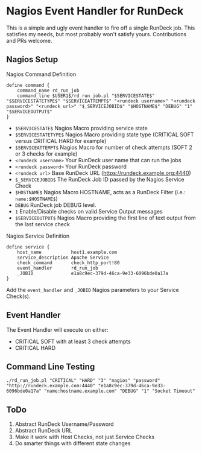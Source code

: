 Nagios Event Handler for RunDeck
===

This is a simple and ugly event handler to fire off a single RunDeck job.  This satisfies my needs, but most probably won't satisfy yours.  Contributions and PRs welcome.

Nagios Setup
---

Nagios Command Definition

```
define command {
    command_name rd_run_job
    command_line $USER1$/rd_run_job.pl "$SERVICESTATE$" "$SERVICESTATETYPE$" "$SERVICEATTEMPT$" "<rundeck username>" "<rundeck password>" "<rundeck url>" "$_SERVICEJOBID$" "$HOSTNAME$" "DEBUG" "1" "$SERVICEOUTPUT$"
}
```

* `$SERVICESTATE$` Nagios Macro providing service state
* `$SERVICESTATETYPE$` Nagios Macro providing state type (CRITICAL SOFT versus CRITICAL HARD for example)
* `$SERVICEATTEMPT$` Nagios Macro for number of check attempts (SOFT 2 or 3 checks for example)
* `<rundeck username>` Your RunDeck user name that can run the jobs
* `<rundeck password>` Your RunDeck password
* `<rundeck url>` Base RunDeck URL (https://rundeck.example.org:4440)
* `$_SERVICEJOBID$` The RunDeck Job ID passed by the Nagios Service Check
* `$HOSTNAME$` Nagios Macro HOSTNAME, acts as a RunDeck Filter (i.e.: `name:$HOSTNAME$`)
* `DEBUG` RunDeck job DEBUG level.
* `1` Enable/Disable checks on valid Service Output messages
* `$SERVICEOUTPUT$` Nagios Macro providing the first line of text output from the last service check  

Nagios Service Definition

```
define service {
    host_name           host1.example.com
    service_description Apache Service
    check_command       check_http_port!80
    event_handler       rd_run_job
    _JOBID              e1a8c9ec-379d-46ca-9e33-6096bde0a17a
}
```

Add the `event_handler` and `_JOBID` Nagios parameters to your Service Check(s).


Event Handler
---
The Event Handler will execute on either:

* CRITICAL SOFT with at least 3 check attempts
* CRITICAL HARD

Command Line Testing
---
```
./rd_run_job.pl "CRITICAL" "HARD" "3" "nagios" "password" "http://rundeck.example.com:4440" "e1a8c9ec-379d-46ca-9e33-6096bde0a17a" "name:hostname.example.com" "DEBUG" "1" "Socket Timeout"
```



ToDo
---
1. Abstract RunDeck Username/Password
2. Abstract RunDeck URL
3. Make it work with Host Checks, not just Service Checks
4. Do smarter things with different state changes
